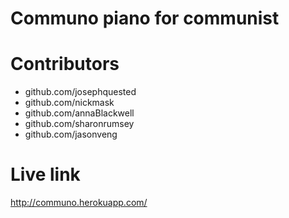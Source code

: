 # Communo piano for communist

# Contributors
- github.com/josephquested
- github.com/nickmask
- github.com/annaBlackwell
- github.com/sharonrumsey
- github.com/jasonveng

# Live link
http://communo.herokuapp.com/
